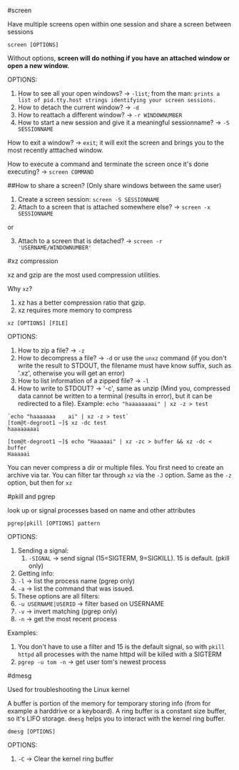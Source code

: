 #screen

Have multiple screens open within one session and share a screen between sessions

`screen [OPTIONS]`

Without options, **screen will do nothing if you have an attached window or open a new window.**

OPTIONS:
1. How to see all your open windows? -> `-list`; from the man: `prints a list of pid.tty.host strings identifying your screen sessions.`
2. How to detach the current window? -> `-d`
3. How to reattach a different window? -> `-r WINDOWNUMBER`
4. How to start a new session and give it a meaningful sessionname? -> `-S SESSIONNAME`

How to exit a window? -> `exit`; it will exit the screen and brings you to the most recently atttached window.

How to execute a command and terminate the screen once it's done executing? -> `screen COMMAND`

##How to share a screen? (Only share windows between the same user)

1. Create a screen session: `screen -S SESSIONNAME`
2. Attach to a screen that is attached somewhere else? -> `screen -x SESSIONNAME`

or

3. Attach to a screen that is detached? -> `screen -r 'USERNAME/WINDOWNUMBER'`

#xz compression

xz and gzip are the most used compression utilities. 

Why `xz`?
1. xz has a better compression ratio that gzip.
2. xz requires more memory to compress

`xz [OPTIONS] [FILE]`

OPTIONS:

1. How to zip a file? -> `-z`
2. How to decompress a file? -> `-d` or use the `unxz` command (if you don't write the result to STDOUT, the filename must have know suffix, such as '.xz', otherwise you will get an error)
3. How to list information of a zipped file? -> `-l`
4. How to write to STDOUT? -> '-c', same as unzip (Mind you, compressed data cannot be written to a terminal (results in error), but it can be redirected to a file). Example: `echo "haaaaaaaai" | xz -z > test`

```
`echo "haaaaaaa    ai" | xz -z > test`
[tom@t-degroot1 ~]$ xz -dc test
haaaaaaaai
```

```
[tom@t-degroot1 ~]$ echo "Haaaaai" | xz -zc > buffer && xz -dc < buffer
Haaaaai
```

You can never compress a dir or multiple files. You first need to create an archive via tar. You can filter tar through `xz` via the `-J` option. Same as the `-z` option, but then for `xz`

#pkill and pgrep

look up or signal processes based on name and other attributes

`pgrep|pkill [OPTIONS] pattern`

OPTIONS:
1. Sending a signal:
   1. `-SIGNAL` -> send signal (15=SIGTERM, 9=SIGKILL). 15 is default. (pkill only)
2. Getting info:
  1. `-l` -> list the process name (pgrep only)
  2. `-a` -> list the command that was issued. 
3. These options are all filters:
  1. `-u USERNAME|USERID` -> filter based on USERNAME
  2. `-v` -> invert matching (pgrep only)
  3. `-n` -> get the most recent process

Examples:
     
1. You don't have to use a filter and 15 is the default signal, so with `pkill httpd` all processes with the name httpd will be killed with a SIGTERM
2. `pgrep -u tom -n` -> get user tom's newest process

#dmesg

Used for troubleshooting the Linux kernel

A buffer is portion of the memory for temporary storing info (from for example a harddrive or a keyboard). A ring buffer is a constant size buffer, so it's LIFO storage. `dmesg` helps you to interact with the kernel ring buffer.

`dmesg [OPTIONS]`

OPTIONS:
1. `-C` -> Clear the kernel ring buffer
